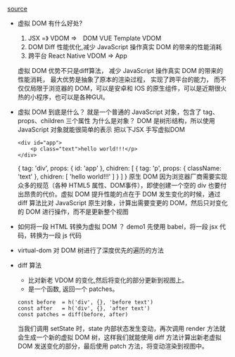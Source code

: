 [source](https://juejin.cn/post/6844903870229905422)

- 虚拟 DOM 有什么好处?
    1. JSX  =》 VDOM =>　DOM
        VUE  Template VDOM 
    2. DOM Diff 
        性能优化,减少 JavaScript 操作真实 DOM 的带来的性能消耗
    3. 跨平台
        React Native   VDOM => App

    虚拟 DOM 优势不只是diff算法， 减少 JavaScript 操作真实 DOM 的带来的性能消耗， 最大优势是抽象了原本的渲染过程， 实现了跨平台的能力， 而不仅仅局限于浏览器的 DOM，可以是安卓和 IOS 的原生组件，可以是近期很火热的小程序，也可以是各种GUI。

- 虚拟 DOM 到底是什么？
    就是一个普通的 JavaScript 对象，包含了 tag、props、children 三个属性
    为什么是对象？  DOM 是树形结构，所以使用 JavaScript 对象就能很简单的表示
    把以下JSX 手写虚拟DOM
    ```
    <div id="app">
        <p class="text">hello world!!!</p>
    </div>
    ```
    {
        tag: 'div',
        props: {
            id: 'app'
        },
        chidren: [
            {
            tag: 'p',
            props: {
                className: 'text'
            },
            chidren: [
                'hello world!!!'
            ]
            }
        ]
        }
    原生 DOM 因为浏览器厂商需要实现众多的规范（各种 HTML5 属性、DOM事件），即使创建一个空的 div 也要付出昂贵的代价。虚拟 DOM 提升性能的点在于 DOM 发生变化的时候，通过 diff 算法比对 JavaScript 原生对象，计算出需要变更的 DOM，然后只对变化的 DOM 进行操作，而不是更新整个视图

- 如何将一段 HTML 转换为虚拟 DOM ？
    demo1  先使用 babel，将一段 jsx 代码，转换为一段 js 代码


- virtual-dom  对 DOM 树进行了深度优先的遍历的方法

- diff 算法
    - 比对新老 VDOM 的变化,然后将变化的部分更新到视图上。
    - 是一个函数, 返回一个 patches。
    ```
    const before  = h('div', {}, 'before text')
    const after   = h('div', {}, 'after text')
    const patches = diff(before, after)
    ```
    当我们调用 setState 时，state 内部状态发生变动，再次调用 render 方法就会生成一个新的虚拟 DOM 树，这样我们就能使用 diff 方法计算出新老虚拟 DOM 发送变化的部分，最后使用 patch 方法，将变动渲染到视图中。
    

